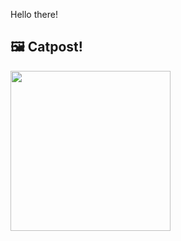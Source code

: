 Hello there!



## 🖼️ Catpost!

<sub>
    <img src="https://cdn2.thecatapi.com/images/bh1.jpg" height="256">
</sub>

